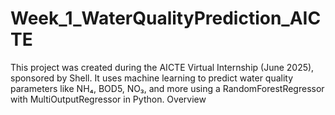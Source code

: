 # Week_1_WaterQualityPrediction_AICTE
This project was created during the AICTE Virtual Internship (June 2025), sponsored by Shell. It uses machine learning to predict water quality parameters like NH₄, BOD5, NO₃, and more using a RandomForestRegressor with MultiOutputRegressor in Python.
Overview
